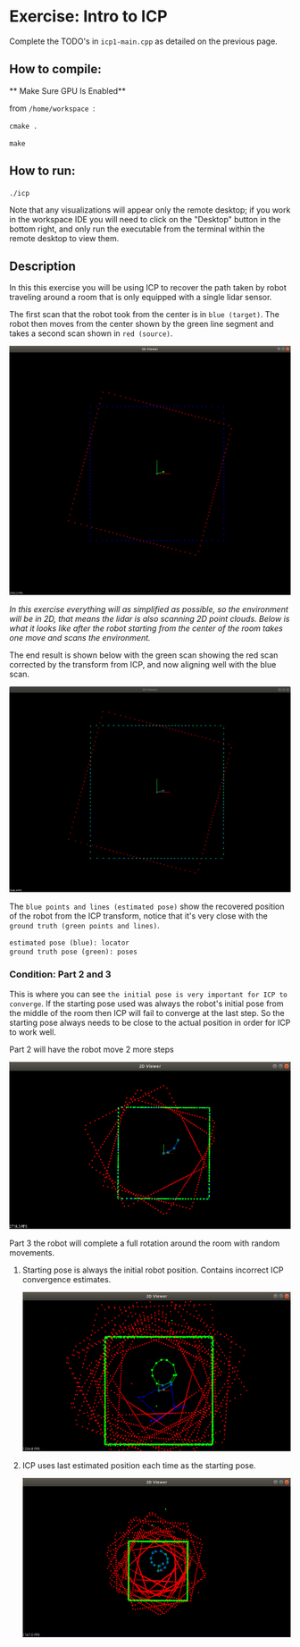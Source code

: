# Exercise: Intro to ICP

Complete the TODO's in `icp1-main.cpp` as detailed on the previous page.

## How to compile:

** Make Sure GPU Is Enabled**

from `/home/workspace `:

`cmake .`

`make`

## How to run:
`./icp`

Note that any visualizations will appear only the remote desktop; if you work in the workspace IDE you will need to click on the "Desktop" button in the bottom right, and only run the executable from the terminal within the remote desktop to view them.

## Description

In this this exercise you will be using ICP to recover the path taken by robot traveling around a room that is only equipped with a single lidar sensor.

The first scan that the robot took from the center is in `blue (target)`. The robot then moves from the center shown by the green line segment and takes a second scan shown in `red (source)`.

![](images/icp-intro.png)

*In this exercise everything will as simplified as possible, so the environment will be in 2D, that means the lidar is also scanning 2D point clouds. Below is what it looks like after the robot starting from the center of the room takes one move and scans the environment.*

The end result is shown below with the green scan showing the red scan corrected by the transform from ICP, and now aligning well with the blue scan.

![](images/icp1-corrected.png)

The `blue points and lines (estimated pose)` show the recovered position of the robot from the ICP transform, notice that it's very close with the `ground truth (green points and lines)`.

```
estimated pose (blue): locator
ground truth pose (green): poses
```

### Condition: Part 2 and 3

This is where you can see `the initial pose is very important for ICP to converge`. If the starting pose used was always the robot's initial pose from the middle of the room then ICP will fail to converge at the last step. So the starting pose always needs to be close to the actual position in order for ICP to work well.

Part 2 will have the robot move 2 more steps

![](images/icp1-part2.png)

Part 3 the robot will complete a full rotation around the room with random movements.

1. Starting pose is always the initial robot position. Contains incorrect ICP convergence estimates.

    ![](images/icp1-part3-badpose.png)

2. ICP uses last estimated position each time as the starting pose.

    ![](images/icp1-part3.png)
